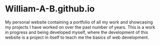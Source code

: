 # William-A-B.github.io

My personal website containing a portfolio of all my work and showcasing my projects I have worked on over the past number of years.
This is a work in progress and being developed myself, where the development of this website is a project in itself to teach me the basics of web development.